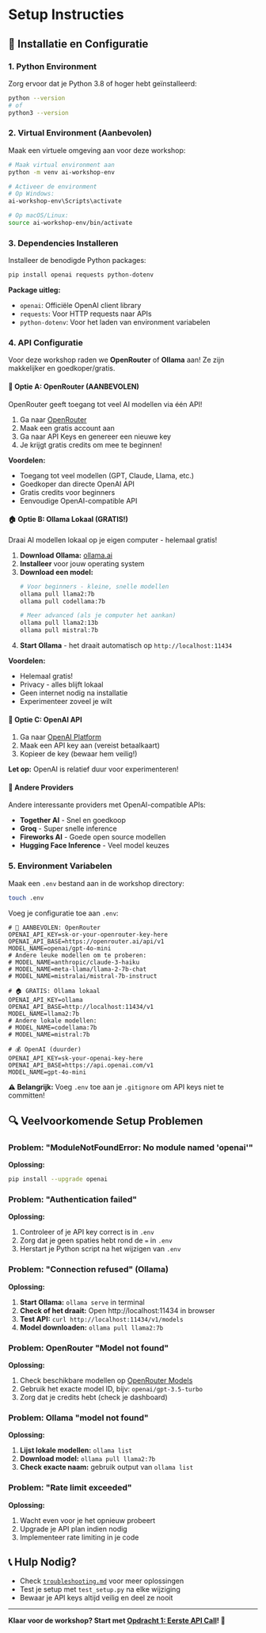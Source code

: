 # Setup Instructies

## 🔧 Installatie en Configuratie

### 1. Python Environment

Zorg ervoor dat je Python 3.8 of hoger hebt geïnstalleerd:

```bash
python --version
# of
python3 --version
```

### 2. Virtual Environment (Aanbevolen)

Maak een virtuele omgeving aan voor deze workshop:

```bash
# Maak virtual environment aan
python -m venv ai-workshop-env

# Activeer de environment
# Op Windows:
ai-workshop-env\Scripts\activate

# Op macOS/Linux:
source ai-workshop-env/bin/activate
```

### 3. Dependencies Installeren

Installeer de benodigde Python packages:

```bash
pip install openai requests python-dotenv
```

**Package uitleg:**
- `openai`: Officiële OpenAI client library
- `requests`: Voor HTTP requests naar APIs
- `python-dotenv`: Voor het laden van environment variabelen

### 4. API Configuratie

Voor deze workshop raden we **OpenRouter** of **Ollama** aan! Ze zijn makkelijker en goedkoper/gratis.

#### 🌟 Optie A: OpenRouter (AANBEVOLEN)

OpenRouter geeft toegang tot veel AI modellen via één API!

1. Ga naar [OpenRouter](https://openrouter.ai/)
2. Maak een gratis account aan
3. Ga naar API Keys en genereer een nieuwe key
4. Je krijgt gratis credits om mee te beginnen!

**Voordelen:**
- Toegang tot veel modellen (GPT, Claude, Llama, etc.)
- Goedkoper dan directe OpenAI API
- Gratis credits voor beginners
- Eenvoudige OpenAI-compatible API

#### 🏠 Optie B: Ollama Lokaal (GRATIS!)

Draai AI modellen lokaal op je eigen computer - helemaal gratis!

1. **Download Ollama:** [ollama.ai](https://ollama.ai)
2. **Installeer** voor jouw operating system
3. **Download een model:**
   ```bash
   # Voor beginners - kleine, snelle modellen
   ollama pull llama2:7b
   ollama pull codellama:7b
   
   # Meer advanced (als je computer het aankan)
   ollama pull llama2:13b
   ollama pull mistral:7b
   ```
4. **Start Ollama** - het draait automatisch op `http://localhost:11434`

**Voordelen:**
- Helemaal gratis!
- Privacy - alles blijft lokaal
- Geen internet nodig na installatie
- Experimenteer zoveel je wilt

#### 🔄 Optie C: OpenAI API

1. Ga naar [OpenAI Platform](https://platform.openai.com/api-keys)
2. Maak een API key aan (vereist betaalkaart)
3. Kopieer de key (bewaar hem veilig!)

**Let op:** OpenAI is relatief duur voor experimenteren!

#### 🎯 Andere Providers

Andere interessante providers met OpenAI-compatible APIs:
- **Together AI** - Snel en goedkoop
- **Groq** - Super snelle inference
- **Fireworks AI** - Goede open source modellen
- **Hugging Face Inference** - Veel model keuzes

### 5. Environment Variabelen

Maak een `.env` bestand aan in de workshop directory:

```bash
touch .env
```

Voeg je configuratie toe aan `.env`:

```env
# 🌟 AANBEVOLEN: OpenRouter
OPENAI_API_KEY=sk-or-your-openrouter-key-here
OPENAI_API_BASE=https://openrouter.ai/api/v1
MODEL_NAME=openai/gpt-4o-mini
# Andere leuke modellen om te proberen:
# MODEL_NAME=anthropic/claude-3-haiku
# MODEL_NAME=meta-llama/llama-2-7b-chat
# MODEL_NAME=mistralai/mistral-7b-instruct

# 🏠 GRATIS: Ollama lokaal
OPENAI_API_KEY=ollama
OPENAI_API_BASE=http://localhost:11434/v1
MODEL_NAME=llama2:7b
# Andere lokale modellen:
# MODEL_NAME=codellama:7b
# MODEL_NAME=mistral:7b

# 💰 OpenAI (duurder)
OPENAI_API_KEY=sk-your-openai-key-here
OPENAI_API_BASE=https://api.openai.com/v1
MODEL_NAME=gpt-4o-mini
```

**⚠️ Belangrijk:** Voeg `.env` toe aan je `.gitignore` om API keys niet te committen!



## 🔍 Veelvoorkomende Setup Problemen

### Problem: "ModuleNotFoundError: No module named 'openai'"

**Oplossing:**
```bash
pip install --upgrade openai
```

### Problem: "Authentication failed"

**Oplossing:**
1. Controleer of je API key correct is in `.env`
2. Zorg dat je geen spaties hebt rond de `=` in `.env`
3. Herstart je Python script na het wijzigen van `.env`

### Problem: "Connection refused" (Ollama)

**Oplossing:**
1. **Start Ollama:** `ollama serve` in terminal
2. **Check of het draait:** Open http://localhost:11434 in browser
3. **Test API:** `curl http://localhost:11434/v1/models`
4. **Model downloaden:** `ollama pull llama2:7b`

### Problem: OpenRouter "Model not found"

**Oplossing:**
1. Check beschikbare modellen op [OpenRouter Models](https://openrouter.ai/models)
2. Gebruik het exacte model ID, bijv: `openai/gpt-3.5-turbo`
3. Zorg dat je credits hebt (check je dashboard)

### Problem: Ollama "model not found"

**Oplossing:**
1. **Lijst lokale modellen:** `ollama list`
2. **Download model:** `ollama pull llama2:7b`
3. **Check exacte naam:** gebruik output van `ollama list`

### Problem: "Rate limit exceeded"

**Oplossing:**
1. Wacht even voor je het opnieuw probeert
2. Upgrade je API plan indien nodig
3. Implementeer rate limiting in je code

## 📞 Hulp Nodig?

- Check [`troubleshooting.md`](troubleshooting.md) voor meer oplossingen
- Test je setup met `test_setup.py` na elke wijziging
- Bewaar je API keys altijd veilig en deel ze nooit

---

**Klaar voor de workshop? Start met [Opdracht 1: Eerste API Call](01-eerste-api-call.ipynb)! 🚀**